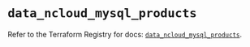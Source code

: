 # `data_ncloud_mysql_products`

Refer to the Terraform Registry for docs: [`data_ncloud_mysql_products`](https://registry.terraform.io/providers/navercloudplatform/ncloud/4.0.4/docs/data-sources/mysql_products).
